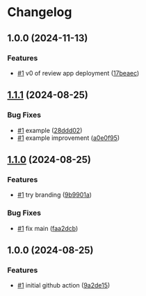 # Changelog

## 1.0.0 (2024-11-13)


### Features

* [#1](https://github.com/ptah-sh/deploy-review-app-action/issues/1) v0 of review app deployment ([17beaec](https://github.com/ptah-sh/deploy-review-app-action/commit/17beaec7cbf3a086532f987284de9e915934e3d1))

## [1.1.1](https://github.com/ptah-sh/deploy-action/compare/v1.1.0...v1.1.1) (2024-08-25)


### Bug Fixes

* [#1](https://github.com/ptah-sh/deploy-action/issues/1) example ([28ddd02](https://github.com/ptah-sh/deploy-action/commit/28ddd028a03179096604d6ec28cb8836151945a8))
* [#1](https://github.com/ptah-sh/deploy-action/issues/1) example improvement ([a0e0f95](https://github.com/ptah-sh/deploy-action/commit/a0e0f9503cb4f1d417d7a570ff3259a425bff654))

## [1.1.0](https://github.com/ptah-sh/deploy-action/compare/v1.0.0...v1.1.0) (2024-08-25)


### Features

* [#1](https://github.com/ptah-sh/deploy-action/issues/1) try branding ([9b9901a](https://github.com/ptah-sh/deploy-action/commit/9b9901a7c784d9ecbb30592893c282079b3e5418))


### Bug Fixes

* [#1](https://github.com/ptah-sh/deploy-action/issues/1) fix main ([faa2dcb](https://github.com/ptah-sh/deploy-action/commit/faa2dcb49efa6c0d7f0897b6878b43e6034379a7))

## 1.0.0 (2024-08-25)


### Features

* [#1](https://github.com/ptah-sh/deploy-action/issues/1) initial github action ([9a2de15](https://github.com/ptah-sh/deploy-action/commit/9a2de152a8409388a7d76012e140d002b4947c2f))
